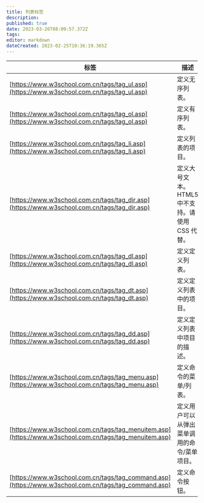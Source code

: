 ```yaml
---
title: 列表标签
description: 
published: true
date: 2023-03-26T08:09:57.372Z
tags: 
editor: markdown
dateCreated: 2023-02-25T10:36:19.365Z
---
```


| 标签 | 描述                                            |
| ------ | ------------------------------------------------- |
| [https://www.w3school.com.cn/tags/tag_ul.asp](https://www.w3school.com.cn/tags/tag_ul.asp)     | 定义无序列表。                                  |
| [https://www.w3school.com.cn/tags/tag_ol.asp](https://www.w3school.com.cn/tags/tag_ol.asp)     | 定义有序列表。                                  |
| [https://www.w3school.com.cn/tags/tag_li.asp](https://www.w3school.com.cn/tags/tag_li.asp)     | 定义列表的项目。                                |
| [https://www.w3school.com.cn/tags/tag_dir.asp](https://www.w3school.com.cn/tags/tag_dir.asp)     | 定义大号文本。HTML5 中不支持。请使用 CSS 代替。 |
| [https://www.w3school.com.cn/tags/tag_dl.asp](https://www.w3school.com.cn/tags/tag_dl.asp)     | 定义定义列表。                                  |
| [https://www.w3school.com.cn/tags/tag_dt.asp](https://www.w3school.com.cn/tags/tag_dt.asp)     | 定义定义列表中的项目。                          |
| [https://www.w3school.com.cn/tags/tag_dd.asp](https://www.w3school.com.cn/tags/tag_dd.asp)     | 定义定义列表中项目的描述。                      |
| [https://www.w3school.com.cn/tags/tag_menu.asp](https://www.w3school.com.cn/tags/tag_menu.asp)     | 定义命令的菜单/列表。                           |
| [https://www.w3school.com.cn/tags/tag_menuitem.asp](https://www.w3school.com.cn/tags/tag_menuitem.asp)     | 定义用户可以从弹出菜单调用的命令/菜单项目。     |
| [https://www.w3school.com.cn/tags/tag_command.asp](https://www.w3school.com.cn/tags/tag_command.asp)     | 定义命令按钮。                                  |